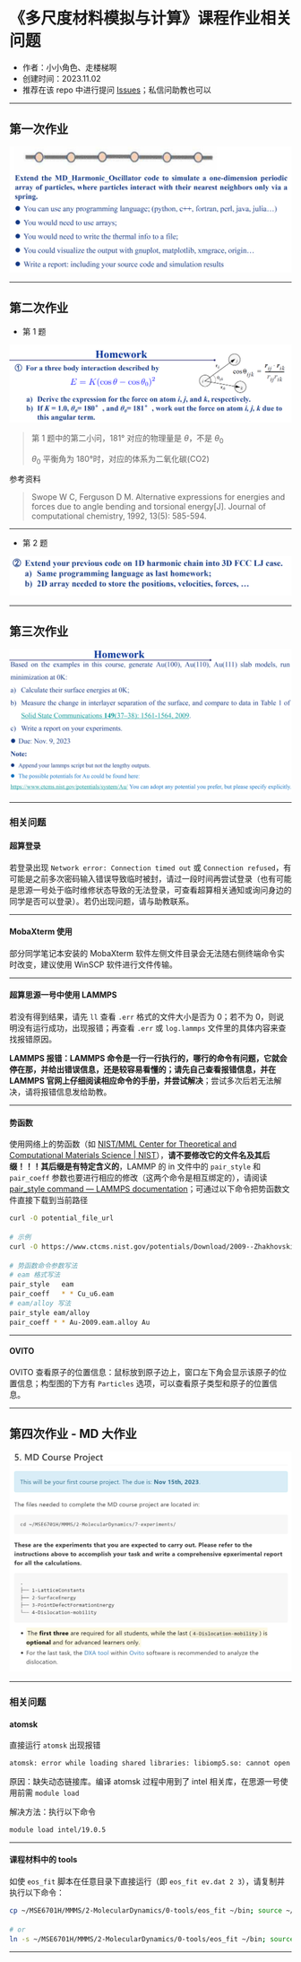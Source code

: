 # 《多尺度材料模拟与计算》课程作业相关问题

- 作者：小小角色、走楼梯啊
- 创建时间：2023.11.02
- 推荐在该 repo 中进行提问 [Issues](https://gitee.com/yangsl306/MMMS-homework-questions/issues/new)；私信问助教也可以

---

## 第一次作业

![Week03](assets/Week03.png)

---

## 第二次作业

- 第 1 题

![Week05-1](assets/Week05-1.png)

>第 1 题中的第二小问，181° 对应的物理量是 $\theta$，不是 $\theta_0$
>
> $\theta_0$ 平衡角为 180°时，对应的体系为二氧化碳(CO2)

参考资料
>Swope W C, Ferguson D M. Alternative expressions for energies and forces due to angle bending and torsional energy[J]. Journal of computational chemistry, 1992, 13(5): 585-594.

---

- 第 2 题

![Week05-2](assets/Week05-2.png)

---

## 第三次作业

![Week06](assets/Week06.png)

---

### 相关问题

#### 超算登录

若登录出现 `Network error: Connection timed out` 或 `Connection refused`，有可能是之前多次密码输入错误导致临时被封，请过一段时间再尝试登录（也有可能是思源一号处于临时维修状态导致的无法登录，可查看超算相关通知或询问身边的同学是否可以登录）。若仍出现问题，请与助教联系。

---

#### MobaXterm 使用

部分同学笔记本安装的 MobaXterm 软件左侧文件目录会无法随右侧终端命令实时改变，建议使用 WinSCP 软件进行文件传输。

---

#### 超算思源一号中使用 LAMMPS

若没有得到结果，请先 `ll` 查看 `.err` 格式的文件大小是否为 0；若不为 0，则说明没有运行成功，出现报错；再查看 `.err` 或 `log.lammps` 文件里的具体内容来查找报错原因。

**LAMMPS 报错：LAMMPS 命令是一行一行执行的，哪行的命令有问题，它就会停在那，并给出错误信息，还是较容易看懂的；请先自己查看报错信息，并在 LAMMPS 官网上仔细阅读相应命令的手册，并尝试解决**；尝试多次后若无法解决，请将报错信息发给助教。

---

#### 势函数

使用网络上的势函数（如 [NIST/MML Center for Theoretical and Computational Materials Science | NIST](https://www.ctcms.nist.gov/)），**请不要修改它的文件名及其后缀！！！其后缀是有特定含义的**，LAMMP 的 in 文件中的 `pair_style` 和 `pair_coeff` 参数也要进行相应的修改（这两个命令是相互绑定的），请阅读 [pair\_style command — LAMMPS documentation](https://docs.lammps.org/pair_style.html)；可通过以下命令把势函数文件直接下载到当前路径

```bash
curl -O potential_file_url

# 示例
curl -O https://www.ctcms.nist.gov/potentials/Download/2009--Zhakhovskii-V-V-Inogamov-N-A-Petrov-Y-V-et-al--Au/2/Au-2009.eam.alloy

# 势函数命令参数写法
# eam 格式写法
pair_style   eam
pair_coeff   * * Cu_u6.eam
# eam/alloy 写法
pair_style eam/alloy
pair_coeff * * Au-2009.eam.alloy Au
```

---

#### OVITO

OVITO 查看原子的位置信息：鼠标放到原子边上，窗口左下角会显示该原子的位置信息；构型图的下方有 `Particles` 选项，可以查看原子类型和原子的位置信息。

---

## 第四次作业 - MD 大作业

![Week07](assets/Week07.png)

---

### 相关问题

#### atomsk

直接运行 `atomsk` 出现报错

```bash
atomsk: error while loading shared libraries: libiomp5.so: cannot open shared object file: No such file or directory
```

原因：缺失动态链接库。编译 atomsk 过程中用到了 intel 相关库，在思源一号使用前需 `module load`

解决方法：执行以下命令

```bash
module load intel/19.0.5
```

---

#### 课程材料中的 tools

如使 `eos_fit` 脚本在任意目录下直接运行（即 `eos_fit ev.dat 2 3`），请复制并执行以下命令：

```bash
cp ~/MSE6701H/MMMS/2-MolecularDynamics/0-tools/eos_fit ~/bin; source ~/.bashrc

# or
ln -s ~/MSE6701H/MMMS/2-MolecularDynamics/0-tools/eos_fit ~/bin; source ~/.bashrc
```

---
